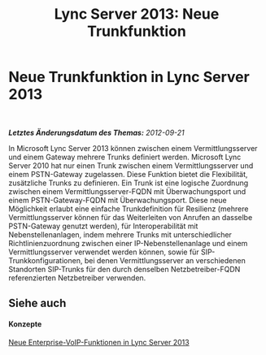 ﻿---
title: 'Lync Server 2013: Neue Trunkfunktion'
TOCTitle: Neue Trunkfunktion
ms:assetid: 9b398bc8-2760-4218-b1a4-89b9694b1171
ms:mtpsurl: https://technet.microsoft.com/de-de/library/JJ688152(v=OCS.15)
ms:contentKeyID: 49890861
ms.date: 05/19/2016
mtps_version: v=OCS.15
ms.translationtype: HT
---

# Neue Trunkfunktion in Lync Server 2013

 

_**Letztes Änderungsdatum des Themas:** 2012-09-21_

In Microsoft Lync Server 2013 können zwischen einem Vermittlungsserver und einem Gateway mehrere Trunks definiert werden. Microsoft Lync Server 2010 hat nur einen Trunk zwischen einem Vermittlungsserver und einem PSTN-Gateway zugelassen. Diese Funktion bietet die Flexibilität, zusätzliche Trunks zu definieren. Ein Trunk ist eine logische Zuordnung zwischen einem Vermittlungsserver-FQDN mit Überwachungsport und einem PSTN-Gateway-FQDN mit Überwachungsport. Diese neue Möglichkeit erlaubt eine einfache Trunkdefinition für Resilienz (mehrere Vermittlungsserver können für das Weiterleiten von Anrufen an dasselbe PSTN-Gateway genutzt werden), für Interoperabilität mit Nebenstellenanlagen, indem mehrere Trunks mit unterschiedlicher Richtlinienzuordnung zwischen einer IP-Nebenstellenanlage und einem Vermittlungsserver verwendet werden können, sowie für SIP-Trunkkonfigurationen, bei denen Vermittlungsserver an verschiedenen Standorten SIP-Trunks für den durch denselben Netzbetreiber-FQDN referenzierten Netzbetreiber verwenden.

## Siehe auch

#### Konzepte

[Neue Enterprise-VoIP-Funktionen in Lync Server 2013](lync-server-2013-new-enterprise-voice-features.md)

